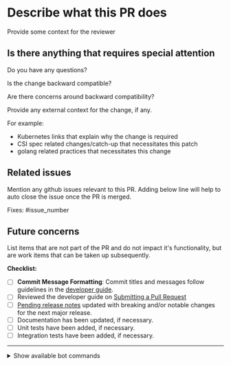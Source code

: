 <!-- Please take a look at our [Contributing](https://github.com/ceph/ceph-csi/blob/devel/docs/development-guide.md#Code-contribution-workflow)
documentation before submitting a Pull Request!
Thank you for contributing to ceph-csi! -->

# Describe what this PR does #

Provide some context for the reviewer

## Is there anything that requires special attention ##

Do you have any questions?

Is the change backward compatible?

Are there concerns around backward compatibility?

Provide any external context for the change, if any.

For example:

* Kubernetes links that explain why the change is required
* CSI spec related changes/catch-up that necessitates this patch
* golang related practices that necessitates this change

## Related issues ##

Mention any github issues relevant to this PR. Adding below line
will help to auto close the issue once the PR is merged.

Fixes: #issue_number

## Future concerns ##

List items that are not part of the PR and do not impact it's
functionality, but are work items that can be taken up subsequently.

**Checklist:**

* [ ] **Commit Message Formatting**: Commit titles and messages follow
  guidelines in the [developer
  guide](https://github.com/ceph/ceph-csi/blob/devel/docs/development-guide.md#commit-messages).
* [ ] Reviewed the developer guide on [Submitting a Pull
  Request](https://github.com/ceph/ceph-csi/blob/devel/docs/development-guide.md#development-workflow)
* [ ] [Pending release
  notes](https://github.com/ceph/ceph-csi/blob/devel/PendingReleaseNotes.md)
  updated with breaking and/or notable changes for the next major release.
* [ ] Documentation has been updated, if necessary.
* [ ] Unit tests have been added, if necessary.
* [ ] Integration tests have been added, if necessary.

---

<details>
<summary>Show available bot commands</summary>

These commands are normally not required, but in case of issues, leave any of
the following bot commands in an otherwise empty comment in this PR:

* `/retest ci/centos/<job-name>`: retest the `<job-name>` after unrelated
  failure (please report the failure too!)

</details>
